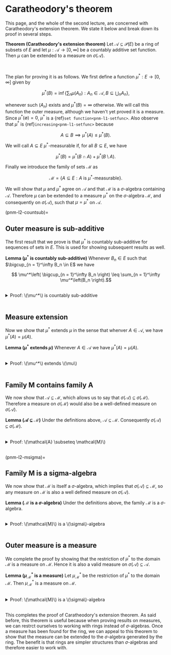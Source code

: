 # Caratheodory's theorem

This page, and the whole of the second lecture, are concerned with Caratheodory's extension theorem. We state it below and break down its proof in several steps.

<div class="theorem">

**Theorem (Caratheodory's extension theorem)** Let $\mathcal{A} \subseteq \mathcal{P}(E)$ be a ring of subsets of $E$ and let $\mu : \mathcal{A} \to [0, \infty]$ be a countably additive set function. Then $\mu$ can be extended to a measure on $\sigma(\mathcal{A})$.

</div>
<br>

The plan for proving it is as follows. We first define a function $\mu^* : E \to [0, \infty]$ given by

$$ \mu^*(B) = \inf\left\{\sum_n \mu(A_n) : A_n \in \mathcal{A}, B \subseteq \bigcup_n A_n\right\},$$

whenever such $(A_n)$ exists and $\mu^*(B) = \infty$ otherwise. We will call this function the outer measure, although we haven't yet proved it is a measure. Since $\mu^*(\emptyset) = 0$, $\mu^*$ is a {ref}`set function<pnm-l1-setfunc>`. Also observe that $\mu^*$ is {ref}`increasing<pnm-l1-setfunc>` because

$$ A \subseteq B \implies \mu^*(A) \leq \mu^*(B).$$

We will call $A \subseteq E$ $\mu^*$-measurable if, for all $B \subseteq E$, we have 

$$ \mu^*(B) = \mu^*(B \cap A) + \mu^*(B \setminus A).$$

Finally we introduce the family of sets $\mathcal{M}$ as

$$ \mathcal{M} = \{A \subseteq E : A \text{ is } \mu^*\text{-measurable}\}.$$

We will show that $\mu$ and $\mu^*$ agree on $\mathcal{A}$ and that $\mathcal{M}$ is a $\sigma$-algebra containing $\mathcal{A}$. Therefore $\mu$ can be extended to a measure $\mu^*$ on the $\sigma$-algebra $\mathcal{M}$, and consequently on $\sigma(\mathcal{A})$, such that $\mu = \mu^*$ on $\mathcal{A}$.

(pnm-l2-countsub)=
## Outer measure is sub-additive

The first result that we prove is that $\mu^*$ is countably sub-additive for sequences of sets in $E$. This is used for showing subsequent results as well.

<div class="lemma">

**Lemma ($\mu^*$ is countably sub-additive)** Whenever $B_n \in E$ such that $\bigcup_{n = 1}^\infty B_n \in E$ we have
    
$$ \mu^*\left( \bigcup_{n = 1}^\infty B_n \right) \leq \sum_{n = 1}^\infty \mu^*\left(B_n \right).$$

</div>
<br>

<details class="proof">
<summary>Proof: \(\mu^*\) is countably sub-additive</summary>

We assume that $\mu^*(B_n) < \infty$, otherwise the inequality is vacuously satisfied. Then for all $n \in \mathbb{R}$ and $\epsilon > 0$, there exist $A_{nm} \in \mathcal{A}$ such that $B_n \subseteq \cup^\infty_{m = 1} A_{nm}$ and
    
$$ \mu^*(B_n) + \frac{\epsilon}{2^n} \geq \sum_{m = 1} \mu(A_{nm}),$$
    
by the definition of $\mu^*$. Since $B = \cup_n B_n \subseteq \cup_n \cup_m A_{nm}$ and $\mu^*$ is increasing, we have
    
$$\begin{align}
\mu^*(B) &\leq \mu^*\left( \bigcup_{n = 1}^\infty \bigcup_{m = 1}^\infty A_{nm} \right) \leq \sum_{n = 1}^\infty \sum_{m = 1}^\infty \mu(A_{nm})\\
         &\leq \sum_{n = 1}^\infty \mu^*(B_n) + \epsilon,
\end{align}$$
    
where we have used the countable sub-additivity of $\mu$. Because this holds for arbitrary $\epsilon > 0$, we have
    
$$\begin{align}
\mu^*(B) \leq \sum_{n = 1}^\infty \mu^*(B_n),
\end{align}$$
    
so $\mu^*$ is countably sub-additive.

</details>
<br>


## Measure extension

Now we show that $\mu^*$ extends $\mu$ in the sense that whenver $A \in \mathcal{A}$, we have $\mu^*(A) = \mu(A)$.

<div class="lemma">

**Lemma ($\mu^*$ extends $\mu$)** Whenever $A \in \mathcal{A}$ we have $\mu^*(A) = \mu(A)$.

</div>
<br>

<details class="proof">
<summary>Proof: \(\mu^*\) extends \(\mu\)</summary>

Whenever $A \in \mathcal{A}$, we can find a disjoint sequence $A_n \in \mathcal{A}$ such that $A \subseteq \cup_n A_n$. We then have
    
$$ \mu(A) \leq \mu\left( \bigcup_{n = 1}^\infty (A \cap A_n) \right) \leq \sum_{n = 1}^\infty \mu(A_n),$$
    
where in the last inequality we used the countable additivity of $\mu$. By taking the infimum over all possible sequences $A_n$ we have
    
$$ \mu(A) \leq \mu^*(A).$$
    
We also have
    
$$ \mu^*(A) \leq \mu(A),$$
    
because we can set $A_1 = A, A_{n > 1} = \emptyset$ and observe that $\sum_n \mu(A_n)$ is at least as large as the infimum over all such possible $(A_n)$.

</details>
<br>


## Family M contains family A

We now show that $\mathcal{A} \subseteq \mathcal{M}$, which allows us to say that $\sigma(\mathcal{A}) \subseteq \sigma(\mathcal{M})$. Therefore a measure on $\sigma(\mathcal{M})$ would also be a well-defined measure on $\sigma(\mathcal{A})$.

<div class="lemma">

**Lemma ($\mathcal{A} \subseteq \mathcal{M}$)** Under the definitions above, $\mathcal{A} \subseteq \mathcal{M}$. Consequently $\sigma(\mathcal{A}) \subseteq \sigma(\mathcal{M})$.

</div>
<br>

<details class="proof">
<summary>Proof: \(\mathcal{A} \subseteq \mathcal{M}\)</summary>

To prove $\mathcal{A} \subseteq \mathcal{M}$ we need to show that
    
$$ A \in \mathcal{A} \text{ and } B \subseteq E \implies \mu^*(B) = \mu^*(A \cap B) + \mu^*(B \setminus A). $$
    
Because $\mu^*$ is {ref}`countably sub-additive<pnm-l2-countsub>` we have
    
$$ \mu^*(B) \leq \mu^*(B \cap A) + \mu^*(B \setminus A), $$
    
To prove the opposite inequality assume $\mu^*(B) < \infty$ (otherwise the inequality is vacuously satisfied). Then for any $\epsilon > 0$, there exist $A_n \in \mathcal{A}$ such that $B \subseteq \cup_n A_n$ and
    
$$ \sum_{n = 1} \mu(A_{n}) \leq \mu^*(B) + \epsilon.$$
    
Because $B \subseteq \cup_n A_n$ and $\mu^*$ is increasing and {ref}`countably sub-additive<pnm-l2-countsub>` we have
    
$$\begin{align}
\mu^*(B \cap A) + \mu^*(B \setminus A) &\leq \mu^*\left(\bigcup_n A_n \cap A\right) + \mu^*\left(\bigcup_n A_n \setminus A\right) \\
                                       &\leq \sum_{n = 1}^\infty \mu\left(A_n \cap A\right) + \sum_{n = 1}^\infty \mu\left(A_n \setminus A\right) \\
                                       &= \sum_{n = 1}^\infty \mu\left(A_n\right) \\
                                       &\leq \mu^*(B) + \epsilon.
\end{align}$$
    
where we have used the fact that $\mu^* = \mu$ on $\mathcal{A}$ and that $\mu$ is countably sub-additive from the first to the second line. Since this holds for arbitrary $\epsilon > 0$ we have
    
$$\begin{align}
\mu^*(B \cap A) + \mu^*(B \setminus A) \leq \mu^*(B) + \epsilon,
\end{align}$$
    
concluding that 
    
$$ A \in \mathcal{A} \text{ and } B \subseteq E \implies \mu^*(B) = \mu^*(A \cap B) + \mu^*(B \setminus A). $$
    
Therefore $A \in \mathcal{A} \implies A \in \mathcal{M}$ and $\mathcal{A} \subseteq \mathcal{M}$.

</details>
<br>
    
(pnm-l2-msigma)=
## Family M is a sigma-algebra
    
We now show that $\mathcal{M}$ is itself a $\sigma$-algebra, which implies that $\sigma(\mathcal{A}) \subseteq \mathcal{M}$, so any measure on $\mathcal{M}$ is also a well defined measure on $\sigma(\mathcal{A})$.
    
<div class="lemma">

**Lemma ($\mathcal{M}$ is a $\sigma$-algebra)** Under the definitions above, the family $\mathcal{M}$ is a $\sigma$-algebra.

</div>
<br>

<details class="proof">
<summary>Proof: \(\mathcal{M}\) is a \(\sigma\)-algebra</summary>

First, we have $\emptyset \in \mathcal{M}$ and also $A \in \mathcal{M} \implies A^C \in \mathcal{M}$. Now we show that $\mathcal{M}$ is closed under countable unions. Let $B \subset E$, assume $A_n \in \mathcal{M}$ is a disjoint sequence and set $A = \cup_n A_n$. Then
    
$$\begin{align}
\mu^*(B) &= \mu^*(B \cap A_1) + \mu^*(B \cap A^C_1) \\
         &= \mu^*(B \cap A_1) + \mu^*(B \cap A^C_1 \cap A_2) + \mu^*(B \cap A^C_1 \cap A^C_2)\\
         &~\vdots \\
         &= \sum_{n = 1}^N \mu^*(B \cap A_n) + \mu^*\left(B \cap \bigcap_{n = 1}^N A^C_n \right) \\
         &\geq \sum_{n = 1}^N \mu^*(B \cap A_n) + \mu^*\left(B \cap \bigcap_{n = 1}^\infty A^C_n \right),
\end{align}$$
    
where we have used the facts that the $A_n$ are measurable and that $\mu^*$ is an increasing function. Since the above holds for any $N$ we have
    
$$\begin{align}
\mu^*(B) &\geq \sum_{n = 1}^\infty \mu^*(B \cap A_n) + \mu^*\left(B \cap \bigcap_{n = 1}^\infty A^C_n \right) \\
         &\geq \mu^*(B \cap A) + \mu^*\left(B \cap A^C \right) \\
         &= \mu^*(B \cap A) + \mu^*\left(B \cap A^C \right).
\end{align}$$
    
Since $\mu$ is {ref}`countably sub-additive<pnm-l1-countsub>` we also have
    
$$\begin{align}
\mu^*(B) \leq \mu^*(B \cap A) + \mu^*\left(B \cap A^C \right),
\end{align}$$

which together with the previous inequality implies that
    
$$\begin{align}
\mu^*(B) = \mu^*(B \cap A) + \mu^*\left(B \cap A^C \right).
\end{align}$$
    
Hence $A = \bigcup_{n = 1}^\infty A_n \in \mathcal{M}$ and $\mathcal{M}$ is closed under countable unions. Therefore $\mathcal{M}$ is a $\sigma$-algebra.
    
</details>
<br>
    
    
## Outer measure is a measure
    
We complete the proof by showing that the restriction of $\mu^*$ to the domain $\mathcal{M}$ is a measure on $\mathcal{M}$. Hence it is also a valid measure on $\sigma(\mathcal{A}) \subseteq \mathcal{A}$.
    
<div class="lemma">

**Lemma ($\mu_{\mathcal{M}}^*$ is a measure)** Let $\mu_{\mathcal{M}}^*$ be the restriction of $\mu^*$ to the domain $\mathcal{M}$. Then $\mu_{\mathcal{M}}^*$ is a measure on $\mathcal{M}$.

</div>
<br>
    
<details class="proof">
<summary>Proof: \(\mathcal{M}\) is a \(\sigma\)-algebra</summary>

In the proof of the {ref}`previous lemma<pnm-l2-msigma>` we showed that if $B \subset E$ and $A_n \in \mathcal{M}$ is a disjoint sequence, then
    
$$\begin{align}
\mu^*(B) \geq \sum_{n = 1}^\infty \mu^*(B \cap A_n) + \mu^*\left(B \cap A^C \right),
\end{align}$$
    
By setting $B = A = \cup_n A_n$ we arrive at
    
$$\begin{align}
\mu^*(A) \geq \sum_{n = 1}^\infty \mu^*(A_n),
\end{align}$$
    
while from the sub-additivity of $\mu^*$ we have that
    
$$\begin{align}
\mu^*(A) \leq \sum_{n = 1}^\infty \mu^*(A_n).
\end{align}$$
    
Therefore the function $\mu^*$ is countably additive
    
$$\begin{align}
\mu^*(A) = \sum_{n = 1}^\infty \mu^*(A_n),
\end{align}$$
    
and therefore a measure on $\mathcal{M}$.
    
</details>
<br>
    
This completes the proof of Caratheodory's extension theorem. As said before, this theorem is useful because when proving results on measures, we can restrct ourselves to working with rings instead of $\sigma$-algebras. Once a measure has been found for the ring, we can appeal to this theorem to show that the measure can be extended to the $\sigma$-algebra generated by the ring. The benefit is that rings are simpler structures than $\sigma$-algebras and therefore easier to work with.